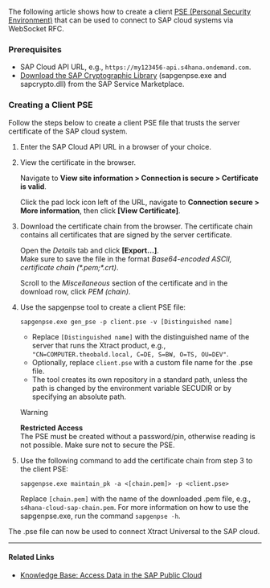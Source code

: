The following article shows how to create a client [PSE (Personal Security Environment)](https://help.sap.com/saphelp_nw73/helpdata/en/4c/61a6c6364012f3e10000000a15822b/frameset.htm) that can be used to connect to SAP cloud systems via WebSocket RFC.

### Prerequisites

- SAP Cloud API URL, e.g., `https://my123456-api.s4hana.ondemand.com`.
- [Download the SAP Cryptographic Library](https://help.sap.com/doc/saphelp_em900/9.0/en-US/48/a324e7ccfc062de10000000a42189d/frameset.htm) (sapgenpse.exe and sapcrypto.dll) from the SAP Service Marketplace.

### Creating a Client PSE

Follow the steps below to create a client PSE file that trusts the server certificate of the SAP cloud system.

1. Enter the SAP Cloud API URL in a browser of your choice.

1. View the certificate in the browser.

   Navigate to **View site information > Connection is secure > Certificate is valid**.

   Click the pad lock icon left of the URL, navigate to **Connection secure > More information**, then click **[View Certificate]**.

1. Download the certificate chain from the browser. The certificate chain contains all certificates that are signed by the server certificate.

   Open the *Details* tab and click **[Export...]**.\
   Make sure to save the file in the format *Base64-encoded ASCII, certificate chain (\*.pem;\*.crt)*.

   Scroll to the *Miscellaneous* section of the certificate and in the download row, click *PEM (chain)*.

1. Use the sapgenpse tool to create a client PSE file:

   ```text
   sapgenpse.exe gen_pse -p client.pse -v [Distinguished name]

   ```

   - Replace `[Distinguished name]` with the distinguished name of the server that runs the Xtract product, e.g., `"CN=COMPUTER.theobald.local, C=DE, S=BW, O=TS, OU=DEV"`.
   - Optionally, replace `client.pse` with a custom file name for the .pse file.
   - The tool creates its own repository in a standard path, unless the path is changed by the environment variable SECUDIR or by specifying an absolute path.

   Warning

   **Restricted Access**\
   The PSE must be created without a password/pin, otherwise reading is not possible. Make sure not to secure the PSE.

1. Use the following command to add the certificate chain from step 3 to the client PSE:

   ```text
   sapgenpse.exe maintain_pk -a <[chain.pem]> -p <client.pse>

   ```

   Replace `[chain.pem]` with the name of the downloaded .pem file, e.g., `s4hana-cloud-sap-chain.pem`. For more information on how to use the sapgenpse.exe, run the command `sapgenpse -h`.

The .pse file can now be used to connect Xtract Universal to the SAP cloud.

______________________________________________________________________

#### Related Links

- [Knowledge Base: Access Data in the SAP Public Cloud](../access-data-in-the-sap-public-cloud/)
